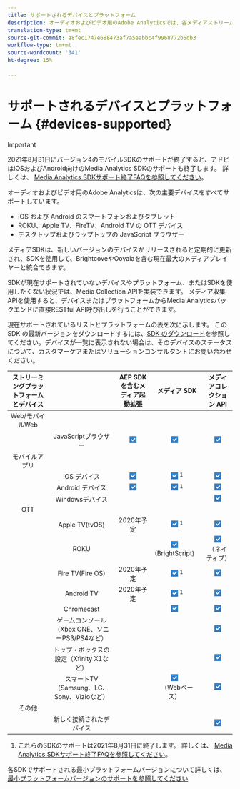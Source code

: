 ```yaml
---
title: サポートされるデバイスとプラットフォーム
description: オーディオおよびビデオ用のAdobe Analyticsでは、各メディアストリームがすべてのデバイスで収集され、レポートされるようにします。
translation-type: tm+mt
source-git-commit: a8fec1747e688473af7a5eabbc4f9968772b5db3
workflow-type: tm+mt
source-wordcount: '341'
ht-degree: 15%

---
```



# サポートされるデバイスとプラットフォーム {#devices-supported}

>[!IMPORTANT]
>
>2021年8月31日にバージョン4のモバイルSDKのサポートが終了すると、アドビはiOSおよびAndroid向けのMedia Analytics SDKのサポートも終了します。  詳しくは、 [Media Analytics SDKサポート終了FAQを参照してください](/help/sdk-implement/end-of-support-faqs.md)。

オーディオおよびビデオ用のAdobe Analyticsは、次の主要デバイスをすべてサポートしています。

* iOS および Android のスマートフォンおよびタブレット
* ROKU、Apple TV、FireTV、Android TV の OTT デバイス
* デスクトップおよびラップトップの JavaScript ブラウザー

メディアSDKは、新しいバージョンのデバイスがリリースされると定期的に更新され、SDKを使用して、BrightcoveやOoyalaを含む現在最大のメディアプレイヤーと統合できます。

SDKが現在サポートされていないデバイスやプラットフォーム、またはSDKを使用したくない状況では、Media Collection APIを実装できます。 メディア収集APIを使用すると、デバイスまたはプラットフォームからMedia Analyticsバックエンドに直接RESTful API呼び出しを行うことができます。

現在サポートされているリストとプラットフォームの表を次に示します。 この SDK の最新バージョンをダウンロードするには、[SDK のダウンロード](https://docs.adobe.com/content/help/en/media-analytics/using/sdk-implement/download-sdks.html)を参照してください。デバイスが一覧に表示されない場合は、そのデバイスのステータスについて、カスタマーケアまたはソリューションコンサルタントにお問い合わせください。

| ストリーミングプラットフォームとデバイス |  | AEP SDKを含むメディア起動拡張 | メディア SDK | メディアコレクション API |
|:---------------------------:|:-----------------------------------------------:|:----------------------------:|:-------------------:|:--------------------:|
| Web/モバイルWeb |  |  |  |  |
|  | JavaScriptブラウザー | ![](/help/assets/icon-blue-check.png) | ![](/help/assets/icon-blue-check.png)    | ![](/help/assets/icon-blue-check.png) |
| モバイルアプリ |  |  |  |  |
|  | iOS デバイス | ![](/help/assets/icon-blue-check.png) | ![](/help/assets/icon-blue-check.png) <sup>1</sup> | ![](/help/assets/icon-blue-check.png) |
|  | Android デバイス | ![](/help/assets/icon-blue-check.png) | ![](/help/assets/icon-blue-check.png) <sup>1</sup> | ![](/help/assets/icon-blue-check.png) |
|  | Windowsデバイス |  |  | ![](/help/assets/icon-blue-check.png) |
| OTT |  |  |  |  |
|  | Apple TV(tvOS) | 2020年予定 | ![](/help/assets/icon-blue-check.png) <sup>1</sup> | ![](/help/assets/icon-blue-check.png) |
|  | ROKU |  | ![](/help/assets/icon-blue-check.png)   <br>(BrightScript)    | ![](/help/assets/icon-blue-check.png)<br>（ネイティブ） |
|  | Fire TV(Fire OS) | 2020年予定 | ![](/help/assets/icon-blue-check.png) <sup>1</sup> | ![](/help/assets/icon-blue-check.png) |
|  | Android TV | 2020年予定 | ![](/help/assets/icon-blue-check.png) <sup>1</sup> | ![](/help/assets/icon-blue-check.png) |
|  | Chromecast |  | ![](/help/assets/icon-blue-check.png)    | ![](/help/assets/icon-blue-check.png) |
|  | ゲームコンソール（Xbox ONE、ソニーPS3/PS4など） |  |  | ![](/help/assets/icon-blue-check.png) |
|  | トップ・ボックスの設定（Xfinity X1など） |  |  | ![](/help/assets/icon-blue-check.png) |
|  | スマートTV（Samsung、LG、Sony、Vizioなど） |  | ![](/help/assets/icon-blue-check.png)   <br>（Webベース）    | ![](/help/assets/icon-blue-check.png) |
| その他 |  |  |  |  |
|  | 新しく接続されたデバイス |  |  | ![](/help/assets/icon-blue-check.png) |

1. これらのSDKのサポートは2021年8月31日に終了します。 詳しくは、 [Media Analytics SDKサポート終了FAQを参照してください](/help/sdk-implement/end-of-support-faqs.md)。

各SDKでサポートされる最小プラットフォームバージョンについて詳しくは、 [最小プラットフォームバージョンのサポートを参照してください](https://docs.adobe.com/content/help/en/media-analytics/using/sdk-implement/setup/setup-overview.html)
